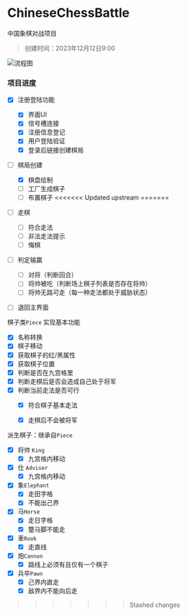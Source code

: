 # ChineseChessBattle
中国象棋对战项目

> 创建时间：2023年12月12日9:00

![流程图](C:\Users\linxuefeng\Desktop\数据结构\图片\流程图.jpg)

### 项目进度

- [x] 注册登陆功能
  - [x] 界面UI
  - [x] 信号槽连接
  - [x] 注册信息登记
  - [x] 用户登陆验证
  - [x] 登录后链接创建棋局
- [ ] 棋局创建
  - [x] 棋盘绘制
  - [ ] 工厂生成棋子
  - [ ] 布置棋子
<<<<<<< Updated upstream
=======
- [ ] 走棋
  - [ ] 符合走法
  - [ ] 非法走法提示
  - [ ] 悔棋
- [ ] 判定输赢
  - [ ] 对将（判断回合）
  - [ ] 将帅被吃（判断场上棋子列表是否存在将帅）
  - [ ] 将帅无路可走（每一种走法都处于威胁状态）
- [ ] 退回主界面



棋子类`Piece` 实现基本功能

- [x] 名称转换
- [x] 棋子移动
- [x] 获取棋子的红/黑属性
- [x] 获取棋子位置
- [x] 判断是否在九宫格里
- [x] 判断走棋后是否会造成自己处于将军
- [x] 判断当前走法是否可行
  - [x] 符合棋子基本走法
  - [x] 走棋后不会被将军



派生棋子：继承自`Piece`

- [x] 将帅 `King`
  - [x] 九宫格内移动
- [x] 仕 `Adviser`
  - [x] 九宫格内移动
- [x] 象`Elephant`
  - [x] 走田字格
  - [x] 不能出己界
- [x] 马`Horse`
  - [x] 走日字格
  - [x] 蹩马脚不能走
- [x] 車`Rook`
  - [x] 走直线
- [x] 炮`Cannon`
  - [x] 路线上必须有且仅有一个棋子
- [x] 兵卒`Pawn`
  - [x] 己界内直走
  - [x] 敌界内不能向后走
>>>>>>> Stashed changes
